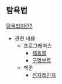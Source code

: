 ## 탐욕법
[탐욕법이란? ](https://www.notion.so/playdatacademy/9-8491ca10dbad4010b5e8e1c19ab5964d)

- 관련 내용
  - 프로그래머스
    - [체육복](https://programmers.co.kr/learn/courses/30/lessons/42862)
    - [구명보트](https://programmers.co.kr/learn/courses/30/lessons/42885)
  - 백준 
    - [전자레인지](https://www.acmicpc.net/problem/10162)

